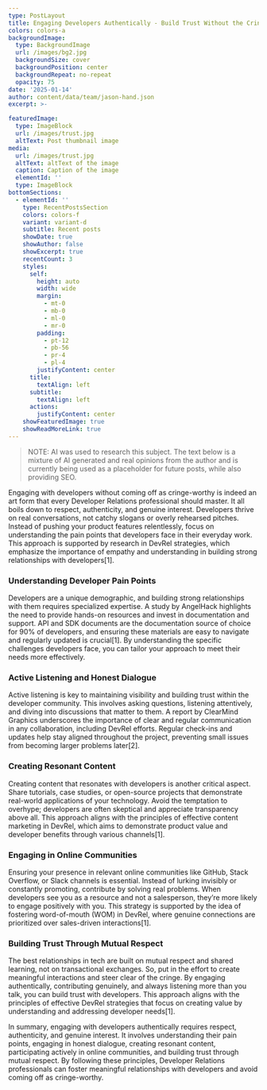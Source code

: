 ```yaml
---
type: PostLayout
title: Engaging Developers Authentically - Build Trust Without the Cringe
colors: colors-a
backgroundImage:
  type: BackgroundImage
  url: /images/bg2.jpg
  backgroundSize: cover
  backgroundPosition: center
  backgroundRepeat: no-repeat
  opacity: 75
date: '2025-01-14'
author: content/data/team/jason-hand.json
excerpt: >-

featuredImage:
  type: ImageBlock
  url: /images/trust.jpg
  altText: Post thumbnail image
media:
  url: /images/trust.jpg
  altText: altText of the image
  caption: Caption of the image
  elementId: ''
  type: ImageBlock
bottomSections:
  - elementId: ''
    type: RecentPostsSection
    colors: colors-f
    variant: variant-d
    subtitle: Recent posts
    showDate: true
    showAuthor: false
    showExcerpt: true
    recentCount: 3
    styles:
      self:
        height: auto
        width: wide
        margin:
          - mt-0
          - mb-0
          - ml-0
          - mr-0
        padding:
          - pt-12
          - pb-56
          - pr-4
          - pl-4
        justifyContent: center
      title:
        textAlign: left
      subtitle:
        textAlign: left
      actions:
        justifyContent: center
    showFeaturedImage: true
    showReadMoreLink: true
---
```


> NOTE: AI was used to research this subject. The text below is a mixture of AI generated and real opinions from the author and is currently being used as a placeholder for future posts, while also providing SEO.

Engaging with developers without coming off as cringe-worthy is indeed an art form that every Developer Relations professional should master. It all boils down to respect, authenticity, and genuine interest. Developers thrive on real conversations, not catchy slogans or overly rehearsed pitches. Instead of pushing your product features relentlessly, focus on understanding the pain points that developers face in their everyday work. This approach is supported by research in DevRel strategies, which emphasize the importance of empathy and understanding in building strong relationships with developers[1].

### Understanding Developer Pain Points

Developers are a unique demographic, and building strong relationships with them requires specialized expertise. A study by AngelHack highlights the need to provide hands-on resources and invest in documentation and support. API and SDK documents are the documentation source of choice for 90% of developers, and ensuring these materials are easy to navigate and regularly updated is crucial[1]. By understanding the specific challenges developers face, you can tailor your approach to meet their needs more effectively.

### Active Listening and Honest Dialogue

Active listening is key to maintaining visibility and building trust within the developer community. This involves asking questions, listening attentively, and diving into discussions that matter to them. A report by ClearMind Graphics underscores the importance of clear and regular communication in any collaboration, including DevRel efforts. Regular check-ins and updates help stay aligned throughout the project, preventing small issues from becoming larger problems later[2].

### Creating Resonant Content

Creating content that resonates with developers is another critical aspect. Share tutorials, case studies, or open-source projects that demonstrate real-world applications of your technology. Avoid the temptation to overhype; developers are often skeptical and appreciate transparency above all. This approach aligns with the principles of effective content marketing in DevRel, which aims to demonstrate product value and developer benefits through various channels[1].

### Engaging in Online Communities

Ensuring your presence in relevant online communities like GitHub, Stack Overflow, or Slack channels is essential. Instead of lurking invisibly or constantly promoting, contribute by solving real problems. When developers see you as a resource and not a salesperson, they’re more likely to engage positively with you. This strategy is supported by the idea of fostering word-of-mouth (WOM) in DevRel, where genuine connections are prioritized over sales-driven interactions[1].

### Building Trust Through Mutual Respect

The best relationships in tech are built on mutual respect and shared learning, not on transactional exchanges. So, put in the effort to create meaningful interactions and steer clear of the cringe. By engaging authentically, contributing genuinely, and always listening more than you talk, you can build trust with developers. This approach aligns with the principles of effective DevRel strategies that focus on creating value by understanding and addressing developer needs[1].

In summary, engaging with developers authentically requires respect, authenticity, and genuine interest. It involves understanding their pain points, engaging in honest dialogue, creating resonant content, participating actively in online communities, and building trust through mutual respect. By following these principles, Developer Relations professionals can foster meaningful relationships with developers and avoid coming off as cringe-worthy.
